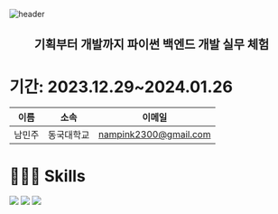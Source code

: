 ![header](https://capsule-render.vercel.app/api?type=waving&color=000000&height=300&section=header&text=Conmento_Django_실습&fontSize=50&fontColor=FFFFFF)

<h2 align="center">기획부터 개발까지 파이썬 백엔드 개발 실무 체험</h2>

<h1>기간: 2023.12.29~2024.01.26</h1>

| 이름 | 소속 | 이메일 |
| --- | --- | --- |
| 남민주 | 동국대학교 | nampink2300@gmail.com |

<h1>🧑🏻‍💻 Skills</h1>

<p>
    <img src="https://img.shields.io/badge/python-3776AB?style=for-the-badge&logo=python&logoColor=white"> 
    <img src="https://img.shields.io/badge/Css3-1572B6?style=for-the-badge&logo=Css3&logoColor=white">
    <img src="https://img.shields.io/badge/django-092E20?style=for-the-badge&logo=django&logoColor=white">
</p>
